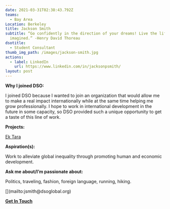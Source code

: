 ```yaml
---
date: 2021-03-31T02:38:43.792Z
teams:
  - Bay Area
Location: Berkeley
title: Jackson Smith
subtitle: “Go confidently in the direction of your dreams! Live the life you've
  imagined.” -Henry David Thoreau
dsotitle:
  - Student Consultant
thumb_img_path: /images/jackson-smith.jpg
actions:
  - label: LinkedIn
    url: https://www.linkedin.com/in/jacksonpsmith/
layout: post
---
```

**Why I joined DSO:** 

<!--StartFragment-->

I joined DSO because I wanted to join an organization that would allow me to make a real impact internationally while at the same time helping me grow professionally. I hope to work in international development in the future in some capacity, so DSO provided such a unique opportunity to get a taste of this line of work.

<!--EndFragment-->

**Projects:**

[Ek Tara](https://ektara.org.in/)

**Aspiration(s):** 

<!--StartFragment-->

Work to alleviate global inequality through promoting human and economic development.

<!--EndFragment-->

**Ask me about/I’m passionate about:** 

<!--StartFragment-->

Politics, traveling, fashion, foreign language, running, hiking.

<!--EndFragment-->[](mailto:jsmith@dsoglobal.org)

**[Get In Touch](mailto:jsmith@dsoglobal.org)**